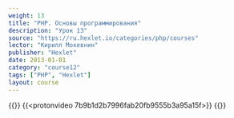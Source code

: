 ```yaml
---
weight: 13
title: "PHP. Основы программирования"
description: "Урок 13"
source: "https://ru.hexlet.io/categories/php/courses"
lector: "Кирилл Мокевнин"
publisher: "Hexlet"
date: 2013-01-01
category: "course12"
tags: ["PHP", "Hexlet"]
layout: course
---
```

{{<players>}}
    {{<protonvideo 7b9b1d2b7996fab20fb9555b3a95a15f>}}
{{</players>}}
